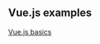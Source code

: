 ## Vue.js examples

[Vue.js basics](http://htmlpreview.github.io/?https://github.com/JafarSadik/code-lab/blob/master/webdev/vue/basics.html)